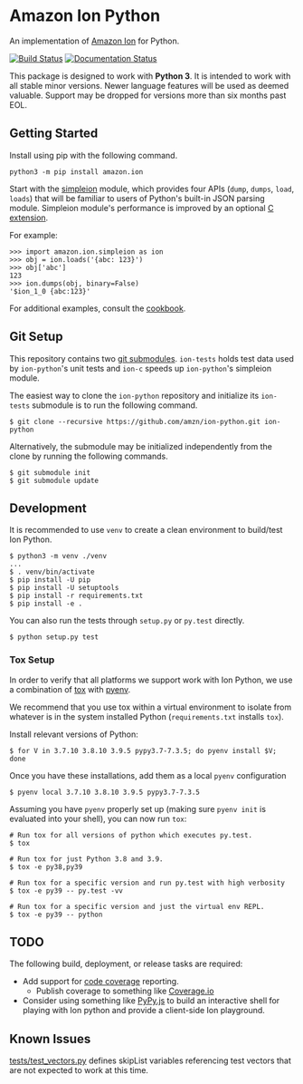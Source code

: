 # Amazon Ion Python
An implementation of [Amazon Ion](https://amzn.github.io/ion-docs/)
for Python.

[![Build Status](https://travis-ci.org/amzn/ion-python.svg?branch=master)](https://travis-ci.org/amzn/ion-python)
[![Documentation Status](https://readthedocs.org/projects/ion-python/badge/?version=latest)](https://ion-python.readthedocs.io/en/latest/?badge=latest)

This package is designed to work with **Python 3**. It is intended to work with all stable minor versions. Newer language features will be used as deemed valuable. Support may be dropped for versions more than six months past EOL. 

## Getting Started

Install using pip with the following command.

```shell
python3 -m pip install amazon.ion
```


Start with the [simpleion](https://ion-python.readthedocs.io/en/latest/amazon.ion.html#module-amazon.ion.simpleion)
module, which provides four APIs (`dump`, `dumps`, `load`, `loads`) that will be familiar to users of Python's
built-in JSON parsing module. Simpleion module's performance is improved by an optional [C extension](https://github.com/amzn/ion-python/blob/master/C_EXTENSION.md).

For example:

```
>>> import amazon.ion.simpleion as ion
>>> obj = ion.loads('{abc: 123}')
>>> obj['abc']
123
>>> ion.dumps(obj, binary=False)
'$ion_1_0 {abc:123}'
```

For additional examples, consult the [cookbook](http://amzn.github.io/ion-docs/guides/cookbook.html).

## Git Setup
This repository contains two [git submodules](https://git-scm.com/docs/git-submodule).
`ion-tests` holds test data used by `ion-python`'s unit tests and `ion-c` speeds up `ion-python`'s simpleion module.

The easiest way to clone the `ion-python` repository and initialize its `ion-tests`
submodule is to run the following command.

```
$ git clone --recursive https://github.com/amzn/ion-python.git ion-python
```

Alternatively, the submodule may be initialized independently from the clone
by running the following commands.

```
$ git submodule init
$ git submodule update
```

## Development
It is recommended to use `venv` to create a clean environment to build/test Ion Python.

```
$ python3 -m venv ./venv
...
$ . venv/bin/activate
$ pip install -U pip
$ pip install -U setuptools
$ pip install -r requirements.txt
$ pip install -e .
```

You can also run the tests through `setup.py` or `py.test` directly.

```
$ python setup.py test
```

### Tox Setup
In order to verify that all platforms we support work with Ion Python, we use a combination
of [tox](http://tox.readthedocs.io/en/latest/) with [pyenv](https://github.com/yyuu/pyenv).

We recommend that you use tox within a virtual environment to isolate from whatever is in the system
installed Python (`requirements.txt` installs `tox`).

Install relevant versions of Python:

```
$ for V in 3.7.10 3.8.10 3.9.5 pypy3.7-7.3.5; do pyenv install $V; done
```

Once you have these installations, add them as a local `pyenv` configuration

```
$ pyenv local 3.7.10 3.8.10 3.9.5 pypy3.7-7.3.5
```

Assuming you have `pyenv` properly set up (making sure `pyenv init` is evaluated into your shell),
you can now run `tox`:

```
# Run tox for all versions of python which executes py.test.
$ tox

# Run tox for just Python 3.8 and 3.9.
$ tox -e py38,py39

# Run tox for a specific version and run py.test with high verbosity
$ tox -e py39 -- py.test -vv

# Run tox for a specific version and just the virtual env REPL.
$ tox -e py39 -- python
```

## TODO
The following build, deployment, or release tasks are required:

* Add support for [code coverage](http://coverage.readthedocs.io/en/latest/) reporting.
    * Publish coverage to something like [Coverage.io](https://coveralls.io/)
* Consider using something like [PyPy.js](https://github.com/pypyjs/pypyjs) to build an interactive shell for playing
  with Ion python and provide a client-side Ion playground.
  
## Known Issues
[tests/test_vectors.py](https://github.com/amzn/ion-python/blob/master/tests/test_vectors.py#L95) defines skipList variables
referencing test vectors that are not expected to work at this time.
